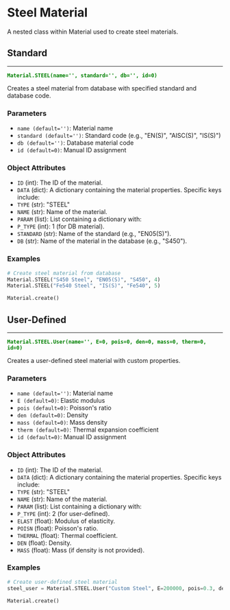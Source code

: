 # Steel Material
A nested class within Material used to create steel materials.

## Standard
---
**<font color="green">`Material.STEEL(name='', standard='', db='', id=0)`</font>**

Creates a steel material from database with specified standard and database code.

### Parameters
* `name (default='')`: Material name
* `standard (default='')`: Standard code (e.g., "EN(S)", "AISC(S)", "IS(S)")
* `db (default='')`: Database material code
* `id (default=0)`: Manual ID assignment

### Object Attributes
* `ID` (int): The ID of the material.
* `DATA` (dict): A dictionary containing the material properties. Specific keys include:
* `TYPE` (str): "STEEL"
* `NAME` (str): Name of the material.
* `PARAM` (list): List containing a dictionary with:
* `P_TYPE` (int): 1 (for DB material).
* `STANDARD` (str): Name of the standard (e.g., "EN05(S)").
* `DB` (str): Name of the material in the database (e.g., "S450").

### Examples
```py
# Create steel material from database
Material.STEEL("S450 Steel", "EN05(S)", "S450", 4)
Material.STEEL("Fe540 Steel", "IS(S)", "Fe540", 5)

Material.create()
```

## User-Defined
---
**<font color="green">`Material.STEEL.User(name='', E=0, pois=0, den=0, mass=0, therm=0, id=0)`</font>**

Creates a user-defined steel material with custom properties.

### Parameters
* `name (default='')`: Material name
* `E (default=0)`: Elastic modulus
* `pois (default=0)`: Poisson's ratio
* `den (default=0)`: Density
* `mass (default=0)`: Mass density
* `therm (default=0)`: Thermal expansion coefficient
* `id (default=0)`: Manual ID assignment

### Object Attributes
* `ID` (int): The ID of the material.
* `DATA` (dict): A dictionary containing the material properties. Specific keys include:
* `TYPE` (str): "STEEL"
* `NAME` (str): Name of the material.
* `PARAM` (list): List containing a dictionary with:
* `P_TYPE` (int): 2 (for user-defined).
* `ELAST` (float): Modulus of elasticity.
* `POISN` (float): Poisson's ratio.
* `THERMAL` (float): Thermal coefficient.
* `DEN` (float): Density.
* `MASS` (float): Mass (if density is not provided).

### Examples
```py
# Create user-defined steel material
steel_user = Material.STEEL.User("Custom Steel", E=200000, pois=0.3, den=78.5, mass=7.85, therm=1.2e-5, id=6)

Material.create()
```
